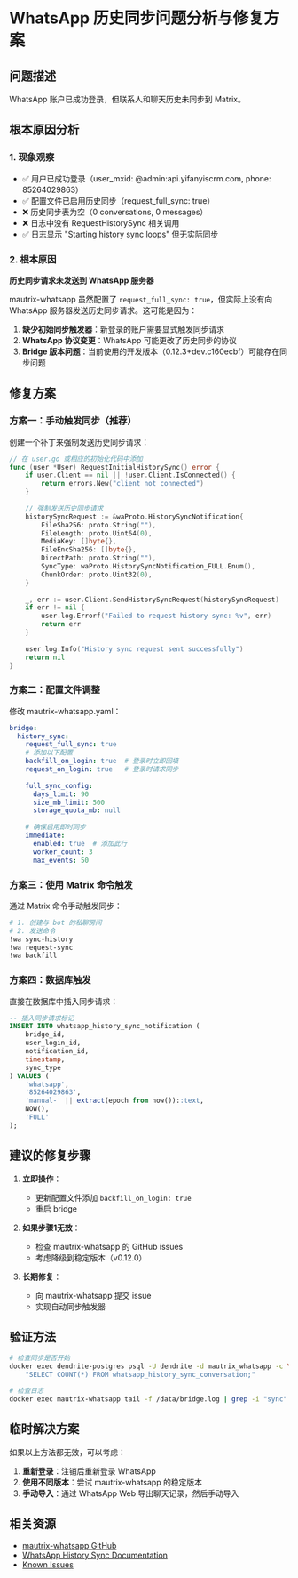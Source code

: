 # WhatsApp 历史同步问题分析与修复方案

## 问题描述
WhatsApp 账户已成功登录，但联系人和聊天历史未同步到 Matrix。

## 根本原因分析

### 1. 现象观察
- ✅ 用户已成功登录（user_mxid: @admin:api.yifanyiscrm.com, phone: 85264029863）
- ✅ 配置文件已启用历史同步（request_full_sync: true）
- ❌ 历史同步表为空（0 conversations, 0 messages）
- ❌ 日志中没有 RequestHistorySync 相关调用
- ✅ 日志显示 "Starting history sync loops" 但无实际同步

### 2. 根本原因
**历史同步请求未发送到 WhatsApp 服务器**

mautrix-whatsapp 虽然配置了 `request_full_sync: true`，但实际上没有向 WhatsApp 服务器发送历史同步请求。这可能是因为：

1. **缺少初始同步触发器**：新登录的账户需要显式触发同步请求
2. **WhatsApp 协议变更**：WhatsApp 可能更改了历史同步的协议
3. **Bridge 版本问题**：当前使用的开发版本（0.12.3+dev.c160ecbf）可能存在同步问题

## 修复方案

### 方案一：手动触发同步（推荐）

创建一个补丁来强制发送历史同步请求：

```go
// 在 user.go 或相应的初始化代码中添加
func (user *User) RequestInitialHistorySync() error {
    if user.Client == nil || !user.Client.IsConnected() {
        return errors.New("client not connected")
    }
    
    // 强制发送历史同步请求
    historySyncRequest := &waProto.HistorySyncNotification{
        FileSha256: proto.String(""),
        FileLength: proto.Uint64(0),
        MediaKey: []byte{},
        FileEncSha256: []byte{},
        DirectPath: proto.String(""),
        SyncType: waProto.HistorySyncNotification_FULL.Enum(),
        ChunkOrder: proto.Uint32(0),
    }
    
    _, err := user.Client.SendHistorySyncRequest(historySyncRequest)
    if err != nil {
        user.log.Errorf("Failed to request history sync: %v", err)
        return err
    }
    
    user.log.Info("History sync request sent successfully")
    return nil
}
```

### 方案二：配置文件调整

修改 mautrix-whatsapp.yaml：

```yaml
bridge:
  history_sync:
    request_full_sync: true
    # 添加以下配置
    backfill_on_login: true  # 登录时立即回填
    request_on_login: true   # 登录时请求同步
    
    full_sync_config:
      days_limit: 90
      size_mb_limit: 500
      storage_quota_mb: null
      
    # 确保启用即时同步
    immediate:
      enabled: true  # 添加此行
      worker_count: 3
      max_events: 50
```

### 方案三：使用 Matrix 命令触发

通过 Matrix 命令手动触发同步：

```bash
# 1. 创建与 bot 的私聊房间
# 2. 发送命令
!wa sync-history
!wa request-sync
!wa backfill
```

### 方案四：数据库触发

直接在数据库中插入同步请求：

```sql
-- 插入同步请求标记
INSERT INTO whatsapp_history_sync_notification (
    bridge_id, 
    user_login_id, 
    notification_id,
    timestamp,
    sync_type
) VALUES (
    'whatsapp',
    '85264029863',
    'manual-' || extract(epoch from now())::text,
    NOW(),
    'FULL'
);
```

## 建议的修复步骤

1. **立即操作**：
   - 更新配置文件添加 `backfill_on_login: true`
   - 重启 bridge

2. **如果步骤1无效**：
   - 检查 mautrix-whatsapp 的 GitHub issues
   - 考虑降级到稳定版本（v0.12.0）

3. **长期修复**：
   - 向 mautrix-whatsapp 提交 issue
   - 实现自动同步触发器

## 验证方法

```bash
# 检查同步是否开始
docker exec dendrite-postgres psql -U dendrite -d mautrix_whatsapp -c \
    "SELECT COUNT(*) FROM whatsapp_history_sync_conversation;"

# 检查日志
docker exec mautrix-whatsapp tail -f /data/bridge.log | grep -i "sync"
```

## 临时解决方案

如果以上方法都无效，可以考虑：

1. **重新登录**：注销后重新登录 WhatsApp
2. **使用不同版本**：尝试 mautrix-whatsapp 的稳定版本
3. **手动导入**：通过 WhatsApp Web 导出聊天记录，然后手动导入

## 相关资源

- [mautrix-whatsapp GitHub](https://github.com/mautrix/whatsapp)
- [WhatsApp History Sync Documentation](https://docs.mau.fi/bridges/go/whatsapp/authentication.html#backfilling)
- [Known Issues](https://github.com/mautrix/whatsapp/issues?q=is%3Aissue+history+sync)